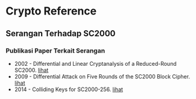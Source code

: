 # Crypto Reference

## Serangan Terhadap SC2000

### Publikasi Paper Terkait Serangan

* 2002 - Differential and Linear Cryptanalysis of a Reduced-Round SC2000. [lihat](2002.yanami_shimoyama_dunkelman.pdf)
* 2009 - Differential Attack on Five Rounds of the SC2000 Block Cipher. [lihat](2009.lu.pdf)
* 2014 - Colliding Keys for SC2000-256. [lihat](2014.biryukov_nikolic.pdf)